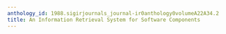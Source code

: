 ```yaml
---
anthology_id: 1988.sigirjournals_journal-ir0anthology0volumeA22A34.2
title: An Information Retrieval System for Software Components
---
```

